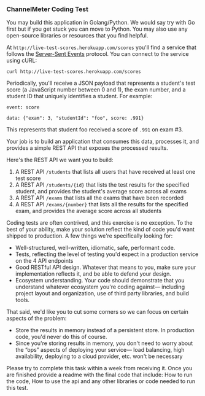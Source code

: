 ### ChannelMeter Coding Test

You may build this application in Golang/Python. We would say try with Go first but if you get stuck you can move to Python. You may also use any open-source libraries or resources that you find helpful.

At `http://live-test-scores.herokuapp.com/scores` you'll find a service that follows the [Server-Sent Events](https://www.w3.org/TR/2015/REC-eventsource-20150203/) protocol. You can connect to the service using cURL:

`curl http://live-test-scores.herokuapp.com/scores`

Periodically, you'll receive a JSON payload that represents a student's test score (a JavaScript number between 0 and 1), the exam number, and a student ID that uniquely identifies a student. For example:

`event: score`

`data: {"exam": 3, "studentId": "foo", score: .991}`

This represents that student foo received a score of `.991` on exam #3.

Your job is to build an application that consumes this data, processes it, and provides a simple REST API that exposes the processed results.

Here's the REST API we want you to build:

1. A REST API `/students` that lists all users that have received at least one test score
2. A REST API `/students/{id}` that lists the test results for the specified student, and provides the student's average score across all exams
3. A REST API `/exams` that lists all the exams that have been recorded
4. A REST API `/exams/{number}` that lists all the results for the specified exam, and provides the average score across all students

Coding tests are often contrived, and this exercise is no exception. To the best of your ability, make your solution reflect the kind of code you'd want shipped to production. A few things we're specifically looking for:

- Well-structured, well-written, idiomatic, safe, performant code.
- Tests, reflecting the level of testing you'd expect in a production service on the 4 API endpoints
- Good RESTful API design. Whatever that means to you, make sure your implementation reflects it, and be able to defend your design.
- Ecosystem understanding. Your code should demonstrate that you understand whatever ecosystem you're coding against— including project layout and organization, use of third party libraries, and build tools.

That said, we'd like you to cut some corners so we can focus on certain aspects of the problem:

- Store the results in memory instead of a persistent store. In production code, you'd never do this of course.
- Since you're storing results in memory, you don't need to worry about the “ops” aspects of deploying your service— load balancing, high availability, deploying to a cloud provider, etc. won't be necessary

Please try to complete this task within a week from receiving it. Once you are finished provide a readme with the final code that include: How to run the code, How to use the api and any other libraries or code needed to run this test.